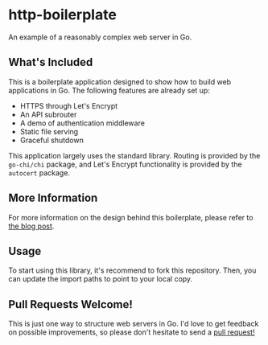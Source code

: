 # http-boilerplate

An example of a reasonably complex web server in Go.

## What's Included

This is a boilerplate application designed to show how to build web applications in Go. The following features are already set up:

* HTTPS through Let's Encrypt
* An API subrouter
* A demo of authentication middleware
* Static file serving
* Graceful shutdown

This application largely uses the standard library. Routing is provided by the `go-chi/chi` package, and Let's Encrypt functionality is provided by the `autocert` package.

## More Information

For more information on the design behind this boilerplate, please refer to [the blog post]().

## Usage

To start using this library, it's recommend to fork this repository. Then, you can update the import paths to point to your local copy.

## Pull Requests Welcome!

This is just one way to structure web servers in Go. I'd love to get feedback on possible improvements, so please don't hesitate to send a [pull request!](https://github.com/jordan-wright/http-boilerplate/pulls)